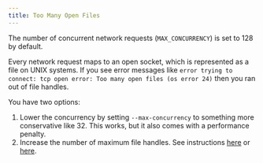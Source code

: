 ```yaml
---
title: Too Many Open Files
---
```


The number of concurrent network requests (`MAX_CONCURRENCY`) is set to 128 by default.

Every network request maps to an open socket, which is represented as a file on UNIX systems.
If you see error messages like `error trying to connect: tcp open error: Too
many open files (os error 24)` then you ran out of file handles.

You have two options:

1. Lower the concurrency by setting `--max-concurrency` to something more
   conservative like 32. This works, but it also comes with a performance
   penalty.
2. Increase the number of maximum file handles. See instructions
   [here](https://wilsonmar.github.io/maximum-limits/) or
   [here](https://synthomat.de/blog/2020/01/increasing-the-file-descriptor-limit-on-macos/).
